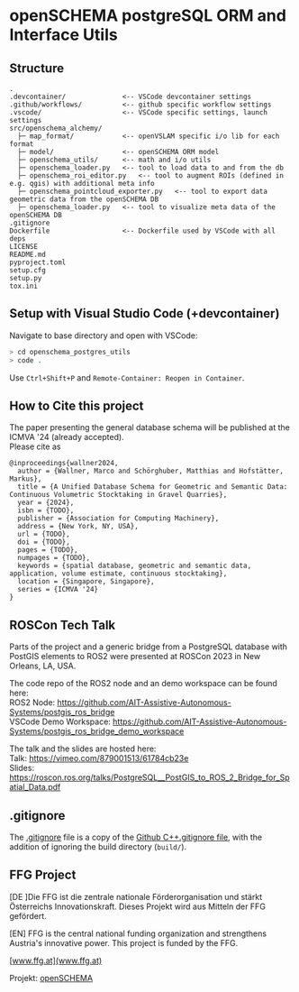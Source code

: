 # openSCHEMA postgreSQL ORM and Interface Utils

## Structure
``` text
.
.devcontainer/              <-- VSCode devcontainer settings
.github/workflows/          <-- github specific workflow settings
.vscode/                    <-- VSCode specific settings, launch settings
src/openschema_alchemy/
  ├─ map_format/            <-- openVSLAM specific i/o lib for each format
  ├─ model/                 <-- openSCHEMA ORM model
  ├─ openschema_utils/      <-- math and i/o utils
  ├─ openschema_loader.py   <-- tool to load data to and from the db
  ├─ openschema_roi_editor.py   <-- tool to augment ROIs (defined in e.g. qgis) with additional meta info
  ├─ openschema_pointcloud_exporter.py   <-- tool to export data geometric data from the openSCHEMA DB
  ├─ openschema_loader.py   <-- tool to visualize meta data of the openSCHEMA DB
.gitignore
Dockerfile                  <-- Dockerfile used by VSCode with all deps
LICENSE
README.md
pyproject.toml
setup.cfg
setup.py
tox.ini
```

## Setup with Visual Studio Code (+devcontainer)
Navigate to base directory and open with VSCode:
``` bash
> cd openschema_postgres_utils
> code .
```
Use `Ctrl+Shift+P` and `Remote-Container: Reopen in Container`.

## How to Cite this project
The paper presenting the general database schema will be published at the ICMVA '24 (already accepted).<br>
Please cite as
```
@inproceedings{wallner2024,
  author = {Wallner, Marco and Schörghuber, Matthias and Hofstätter, Markus},
  title = {A Unified Database Schema for Geometric and Semantic Data: Continuous Volumetric Stocktaking in Gravel Quarries},
  year = {2024},
  isbn = {TODO},
  publisher = {Association for Computing Machinery},
  address = {New York, NY, USA},
  url = {TODO},
  doi = {TODO},
  pages = {TODO},
  numpages = {TODO},
  keywords = {spatial database, geometric and semantic data, application, volume estimate, continuous stocktaking},
  location = {Singapore, Singapore},
  series = {ICMVA '24}
}
```

## ROSCon Tech Talk
Parts of the project and a generic bridge from a PostgreSQL database with PostGIS elements to ROS2 were presented at ROSCon 2023 in New Orleans, LA, USA.

The code repo of the ROS2 node and an demo workspace can be found here:<br>
ROS2 Node: https://github.com/AIT-Assistive-Autonomous-Systems/postgis_ros_bridge <br>
VSCode Demo Workspace: https://github.com/AIT-Assistive-Autonomous-Systems/postgis_ros_bridge_demo_workspace

The talk and the slides are hosted here:<br>
Talk: https://vimeo.com/879001513/61784cb23e <br>
Slides: https://roscon.ros.org/talks/PostgreSQL__PostGIS_to_ROS_2_Bridge_for_Spatial_Data.pdf

## .gitignore

The [.gitignore](.gitignore) file is a copy of the [Github C++.gitignore file](https://github.com/github/gitignore/blob/master/C%2B%2B.gitignore),
with the addition of ignoring the build directory (`build/`).

## FFG Project
[DE ]Die FFG ist die zentrale nationale Förderorganisation und stärkt Österreichs Innovationskraft. Dieses Projekt wird aus Mitteln der FFG gefördert. 

[EN] FFG is the central national funding organization and strengthens Austria's innovative power. This project is funded by the FFG. 

[www.ffg.at](www.ffg.at)

Projekt: [openSCHEMA](https://iktderzukunft.at/de/projekte/open-semantic-collaborative-hierarchical-environment-mapping.php)
